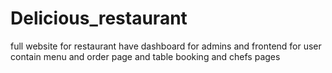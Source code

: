 # Delicious_restaurant
full website for restaurant have dashboard for admins and frontend for user contain menu and order page and table booking and chefs pages
